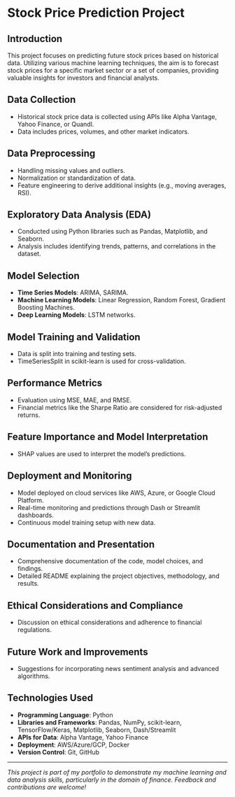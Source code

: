 # Stock Price Prediction Project

## Introduction
This project focuses on predicting future stock prices based on historical data. Utilizing various machine learning techniques, the aim is to forecast stock prices for a specific market sector or a set of companies, providing valuable insights for investors and financial analysts.

## Data Collection
- Historical stock price data is collected using APIs like Alpha Vantage, Yahoo Finance, or Quandl.
- Data includes prices, volumes, and other market indicators.

## Data Preprocessing
- Handling missing values and outliers.
- Normalization or standardization of data.
- Feature engineering to derive additional insights (e.g., moving averages, RSI).

## Exploratory Data Analysis (EDA)
- Conducted using Python libraries such as Pandas, Matplotlib, and Seaborn.
- Analysis includes identifying trends, patterns, and correlations in the dataset.

## Model Selection
- **Time Series Models**: ARIMA, SARIMA.
- **Machine Learning Models**: Linear Regression, Random Forest, Gradient Boosting Machines.
- **Deep Learning Models**: LSTM networks.

## Model Training and Validation
- Data is split into training and testing sets.
- TimeSeriesSplit in scikit-learn is used for cross-validation.

## Performance Metrics
- Evaluation using MSE, MAE, and RMSE.
- Financial metrics like the Sharpe Ratio are considered for risk-adjusted returns.

## Feature Importance and Model Interpretation
- SHAP values are used to interpret the model’s predictions.

## Deployment and Monitoring
- Model deployed on cloud services like AWS, Azure, or Google Cloud Platform.
- Real-time monitoring and predictions through Dash or Streamlit dashboards.
- Continuous model training setup with new data.

## Documentation and Presentation
- Comprehensive documentation of the code, model choices, and findings.
- Detailed README explaining the project objectives, methodology, and results.

## Ethical Considerations and Compliance
- Discussion on ethical considerations and adherence to financial regulations.

## Future Work and Improvements
- Suggestions for incorporating news sentiment analysis and advanced algorithms.

## Technologies Used
- **Programming Language**: Python
- **Libraries and Frameworks**: Pandas, NumPy, scikit-learn, TensorFlow/Keras, Matplotlib, Seaborn, Dash/Streamlit
- **APIs for Data**: Alpha Vantage, Yahoo Finance
- **Deployment**: AWS/Azure/GCP, Docker
- **Version Control**: Git, GitHub

---

*This project is part of my portfolio to demonstrate my machine learning and data analysis skills, particularly in the domain of finance. Feedback and contributions are welcome!*
